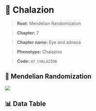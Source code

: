 # 🧪 Chalazion

> **Root:** Mendelian Randomization

> **Chapter:** 7  

> **Chapter name:** Eye and adnexa

> **Phenotype:** Chalazion  

> **Code:** `H7_CHALAZION`

## 🧬 Mendelian Randomization  

<img src="/MR/Figures/Forward/H7_CHALAZION.png"/>

## 📊 Data Table

<CsvTableMRF src="/public/MR/Data/Forward/H7_CHALAZION.csv"/>
